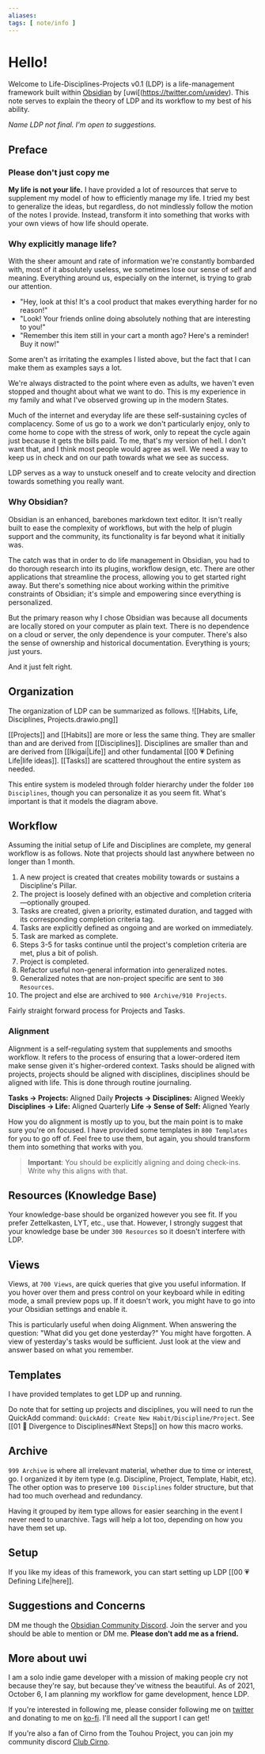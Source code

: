 ```yaml
---
aliases: 
tags: [ note/info ]
---
```

# Hello!
Welcome to Life-Disciplines-Projects v0.1 (LDP) is a life-management framework built within [Obsidian](https://obsidian.md/) by [uwi[(https://twitter.com/uwidev). This note serves to explain the theory of LDP and its workflow to my best of his ability.

*Name LDP not final. I'm open to suggestions.*

## Preface
### Please don't just copy me
**My life is not your life.** I have provided a lot of resources that serve to supplement my model of how to efficiently manage my life. I tried my best to generalize the ideas, but regardless, do not mindlessly follow the motion of the notes I provide. Instead, transform it into something that works with your own views of how life should operate.

### Why explicitly manage life?
With the sheer amount and rate of information we're constantly bombarded with, most of it absolutely useless, we sometimes lose our sense of self and meaning. Everything around us, especially on the internet, is trying to grab our attention. 
- "Hey, look at this! It's a cool product that makes everything harder for no reason!"
- "Look! Your friends online doing absolutely nothing that are interesting to you!"
- "Remember this item still in your cart a month ago? Here's a reminder! Buy it now!"

Some aren't as irritating the examples I listed above, but the fact that I can make them as examples says a lot.

We're always distracted to the point where even as adults, we haven't even stopped and thought about what we want to do. This is my experience in my family and what I've observed growing up in the modern States.

Much of the internet and everyday life are these self-sustaining cycles of complacency. Some of us go to a work we don't particularly enjoy, only to come home to cope with the stress of work, only to repeat the cycle again just because it gets the bills paid. To me, that's my version of hell. I don't want that, and I think most people would agree as well. We need a way to keep us in check and on our path towards what we see as success.

LDP serves as a way to unstuck oneself and to create velocity and direction towards something you really want. 

### Why Obsidian?
Obsidian is an enhanced, barebones markdown text editor. It isn't really built to ease the complexity of workflows, but with the help of plugin support and the community, its functionality is far beyond what it initially was.

The catch was that in order to do life management in Obsidian, you had to do thorough research into its plugins, workflow design, etc. There are other applications that streamline the process, allowing you to get started right away. But there's something nice about working within the primitive constraints of Obsidian; it's simple and empowering since everything is personalized.

But the primary reason why I chose Obsidian was because all documents are locally stored on your computer as plain text. There is no dependence on a cloud or server, the only dependence is your computer. There's also the sense of ownership and historical documentation. Everything is yours; just yours.

And it just felt right.

## Organization
The organization of LDP can be summarized as follows.
![[Habits, Life, Disciplines, Projects.drawio.png]]

[[Projects]] and [[Habits]] are more or less the same thing. They are smaller than and are derived from [[Disciplines]]. Disciplines are smaller than and are derived from [[Ikigai|Life]] and other fundamental [[00 💗 Defining Life|life ideas]]. [[Tasks]] are scattered throughout the entire system as needed.

This entire system is modeled through folder hierarchy under the folder `100 Disciplines`, though you can personalize it as you seem fit. What's important is that it models the diagram above.

## Workflow
Assuming the initial setup of Life and Disciplines are complete, my general workflow is as follows. Note that projects should last anywhere between no longer than 1 month.
1. A new project is created that creates mobility towards or sustains a Discipline's Pillar.
2. The project is loosely defined with an objective and completion criteria—optionally grouped.
3. Tasks are created, given a priority, estimated duration, and tagged with its corresponding completion criteria tag.
4. Tasks are explicitly defined as ongoing and are worked on immediately.
5. Task are marked as complete.
6. Steps 3-5 for tasks continue until the project's completion criteria are met, plus a bit of polish.
7. Project is completed.
8. Refactor useful non-general information into generalized notes.
9. Generalized notes that are non-project specific are sent to `300 Resources`.
10. The project and else are archived to `900 Archive/910 Projects`.

Fairly straight forward process for Projects and Tasks.

### Alignment
Alignment is a self-regulating system that supplements and smooths workflow. It refers to the process of ensuring that a lower-ordered item make sense given it's higher-ordered context. Tasks should be aligned with projects, projects should be aligned with disciplines, disciplines should be aligned with life. This is done through routine journaling.

**Tasks $\rightarrow$ Projects:** Aligned Daily
**Projects $\rightarrow$ Disciplines:** Aligned Weekly
**Disciplines $\rightarrow$ Life:** Aligned Quarterly
**Life $\rightarrow$ Sense of Self:** Aligned Yearly

How you do alignment is mostly up to you, but the main point is to make sure you're on focused. I have provided some templates in `800 Templates` for you to go off of. Feel free to use them, but again, you should transform them into something that works with you.

> **Important**: You should be explicitly aligning and doing check-ins. Write why this aligns with that.

## Resources (Knowledge Base)
Your knowledge-base should be organized however you see fit. If you prefer Zettelkasten, LYT, etc., use that. However, I strongly suggest that your knowledge base be under `300 Resources` so it doesn't interfere with LDP.

## Views
Views, at `700 Views`, are quick queries that give you useful information. If you hover over them and press control on your keyboard while in editing mode, a small preview pops up. If it doesn't work, you might have to go into your Obsidian settings and enable it.

This is particularly useful when doing Alignment. When answering the question: "What did you get done yesterday?" You might have forgotten. A view of yesterday's tasks would be sufficient. Just look at the view and answer based on what you remember.

## Templates
I have provided templates to get LDP up and running. 

Do note that for setting up projects and disciplines, you will need to run the QuickAdd command: `QuickAdd: Create New Habit/Discipline/Project`. See [[01 🔀 Divergence to Disciplines#Next Steps]] on how this macro works.

## Archive
`999 Archive` is where all irrelevant material, whether due to time or interest, go. I organized it by item type (e.g. Discipline, Project, Template, Habit, etc). The other option was to preserve `100 Disciplines` folder structure, but that had too much overhead and redundancy.

Having it grouped by item type allows for easier searching in the event I never need to unarchive. Tags will help a lot too, depending on how you have them set up.

## Setup
If you like my ideas of this framework, you can start setting up LDP [[00 💗 Defining Life|here]].

## Suggestions and Concerns
DM me though the [Obsidian Community Discord](https://discord.com/invite/veuWUTm). Join the server and you should be able to mention or DM me. **Please don't add me as a friend.**

## More about uwi
I am a solo indie game developer with a mission of making people cry not because they're say, but because they've witness the beautiful. As of 2021, October 6, I am planning my workflow for game development, hence LDP.

If you're interested in following me, please consider following me on [twitter](https://twitter.com/uwidev) and donating to me on [ko-fi](https://ko-fi.com/uwidev). I'll need all the support I can get!

If you're also a fan of Cirno from the Touhou Project, you can join my community discord [Club Cirno](https://discord.com/invite/clubcirno).